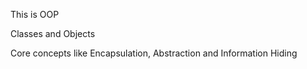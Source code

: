 This is OOP

Classes and Objects

Core concepts like Encapsulation, Abstraction and Information Hiding

